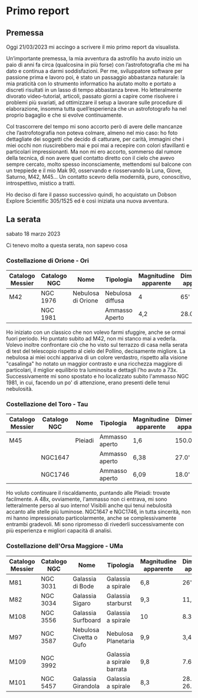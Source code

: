 # Primo report

## Premessa

Oggi 21/03/2023 mi accingo a scrivere il mio primo report da visualista. 

Un’importante premessa, la mia avventura da astrofilo ha avuto inizio un paio di anni fa circa (qualcosina in più forse) con l’astrofotografia che mi ha dato e continua a darmi soddisfazioni. Per me, sviluppatore software per passione prima e lavoro poi, è stato un passaggio abbastanza naturale: la mia praticità con lo strumento informatico ha aiutato molto e portato a discreti risultati in un lasso di tempo abbastanza breve. Ho letteralmente divorato video-tutorial, articoli, passato giorni a capire come risolvere i problemi più svariati, ad ottimizzare il setup a lavorare sulle procedure di elaborazione, insomma tutta quell’esperienza che un astrofotografo ha nel proprio bagaglio e che si  evolve continuamente.

Col trascorrere del tempo mi sono accorto però di avere delle mancanze che l’astrofotografia non poteva colmare, almeno nel mio caso: ho foto dettagliate dei soggetti che decido di catturare, per carità, immagini che i miei occhi non riuscirebbero mai e poi mai a recepire con colori sfavillanti e particolari impressionanti. Ma non mi ero accorto, sommerso dal rumore della tecnica, di non avere quel contatto diretto con il cielo che avevo sempre cercato, molto spesso inconsciamente, mettendomi sul balcone con un treppiede e il mio Mak 90, osservando e riosservando la Luna, Giove, Saturno, M42, M45… Un contatto scevro della modernità, puro, conoscitivo, introspettivo, mistico a tratti.

Ho deciso di fare il passo successivo quindi, ho acquistato un Dobson Explore Scientific 305/1525 ed è così iniziata una nuova avventura.

## La serata

sabato 18 marzo 2023

Ci tenevo molto a questa serata, non sapevo cosa

### Costellazione di Orione - Ori

| Catalogo Messier | Catalogo NGC | Nome | Tipologia | Magnitudine apparente | Dimensione apparente
| ----------- | ----------- | ----------- | ----------- | ----------- | ----------- |
| M42 | NGC 1976 | Nebulosa di Orione | Nebulosa diffusa | 4 | 65' × 60' |
|  | NGC 1981 |  | Ammasso Aperto | 4,2 | 28.00' |

Ho iniziato con un classico che non volevo farmi sfuggire, anche se ormai fuori periodo. Ho puntato subito ad M42, non mi stanco mai a vederla. Volevo inoltre confrontare ciò che ho visto sul terrazzo di casa nella serata di test del telescopio rispetto al cielo del Pollino, decisamente migliore. La nebulosa ai miei occhi appariva di un colore verdastro, rispetto alla visione "casalinga" ho notato un maggior contrasto e una ricchezza maggiore di particolari, il miglior equilibrio tra luminosita e dettagli l'ho avuto a 73x. Successivamente mi sono spostato e ho localizzato subito l'ammasso NGC 1981, in cui, facendo un po' di attenzione, erano presenti delle tenui nebulosità.


### Costellazione del Toro - Tau

| Catalogo Messier | Catalogo NGC | Nome | Tipologia | Magnitudine apparente | Dimensione apparente
| ----------- | ----------- | ----------- | ----------- | ----------- | ----------- |
| M45 |  | Pleiadi | Ammasso aperto | 1,6 | 150.0' |
|  | NGC1647 | | Ammasso aperto | 6,38 | 27.0' |
|  | NGC1746 | | Ammasso aperto | 6,09 | 18.0' |

Ho voluto continuare il riscaldamento, puntando alle Pleiadi: trovate facilmente. A 48x, ovviamente, l'ammasso non ci entrava, mi sono letteralmente perso al suo interno! Visibili anche qui tenui nebulosità accanto alle stelle più luminose.
NGC1647 e NGC1746, in tutta sincerità, non mi hanno impressionato particolarmente, anche se complessivamente entrambi gradevoli. Mi sono ripromesso di rivederli successivamente con più esperienza e migliori capacità di analisi.

### Costellazione dell'Orsa Maggiore - UMa

| Catalogo Messier | Catalogo NGC | Nome | Tipologia | Magnitudine apparente | Dimensione apparente
| ----------- | ----------- | ----------- | ----------- | ----------- | ----------- |
| M81 | NGC 3031 | Galassia di Bode | Galassia a spirale | 6,8 | 26' × 14' |
| M82 | NGC 3034 | Galassia Sigaro | Galassia starburst | 9,3 | 11,2' × 4,3' |
| M108 | NGC 3556 | Galassia Surfboard | Galassia a spirale | 10 | 8.3' × 2.5' |
| M97 | NGC 3587 | Nebulosa Civetta o Gufo | Nebulosa Planetaria | 9,9 | 3,4' x 3,3' |
| M109 | NGC 3992 | | Galassia a spirale barrata | 9,8 | 7.6' × 4.9' |
| M101 | NGC 5457 | Galassia Girandola | Galassia a spirale | 8,3 | 28.8' × 26.9' |
